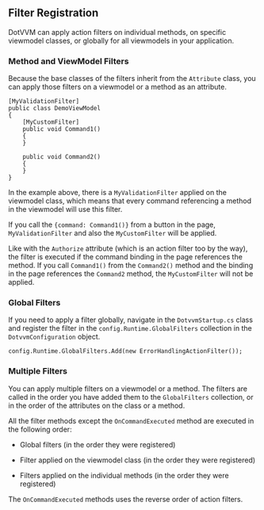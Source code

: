 ## Filter Registration

DotVVM can apply action filters on individual methods, on specific viewmodel classes, or globally for all viewmodels in your application. 

### Method and ViewModel Filters

Because the base classes of the filters inherit from the `Attribute` class, you can apply those filters on a viewmodel or a method as an attribute.

```CSHARP
[MyValidationFilter]
public class DemoViewModel 
{
	[MyCustomFilter]
	public void Command1() 
	{
	}

	public void Command2() 
	{
	}
}
```

In the example above, there is a `MyValidationFilter` applied on the viewmodel class, which means that every command referencing a method in the viewmodel will use
this filter. 

If you call the `{command: Command1()}` from a button in the page, `MyValidationFilter` and also the `MyCustomFilter` will be applied. 

Like with the `Authorize` attribute (which is an action filter too by the way), the filter is executed if the command binding in the page references the method. If you 
call `Command1()` from the `Command2()` method and the binding in the page references the `Command2` method, the `MyCustomFilter` will not be applied.


### Global Filters

If you need to apply a filter globally, navigate in the `DotvvmStartup.cs` class and register the filter in the `config.Runtime.GlobalFilters` collection in the `DotvvmConfiguration` object.

```CSHARP
config.Runtime.GlobalFilters.Add(new ErrorHandlingActionFilter());
```

### Multiple Filters

You can apply multiple filters on a viewmodel or a method. The filters are called in the order you have added them to the `GlobalFilters` collection, or in the order of the attributes on the class or a method.

All the filter methods except the `OnCommandExecuted` method are executed in the following order:

+ Global filters (in the order they were registered)

+ Filter applied on the viewmodel class (in the order they were registered)

+ Filters applied on the individual methods (in the order they were registered)
 
The `OnCommandExecuted` methods uses the reverse order of action filters.
